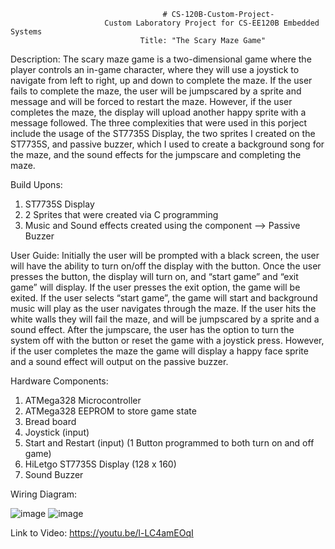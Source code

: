			                          # CS-120B-Custom-Project-
           				 Custom Laboratory Project for CS-EE120B Embedded Systems 
                     			 Title: "The Scary Maze Game" 

Description: 
  The scary maze game is a two-dimensional game where the player controls an in-game character, where they will use a joystick to navigate from left to right, up and down to complete the maze. If the user fails to complete the maze, the user will be jumpscared by a sprite and message and will be forced to restart the maze. However, if the user completes the maze, the display will upload another happy sprite with a message followed.
	The three complexities that were used in this porject include the usage of the ST7735S Display, the two sprites I created on the ST7735S, and passive buzzer, which I used to create a background song for the maze, and the sound effects for the jumpscare and completing the maze.

Build Upons: 
  1. ST7735S Display
  2. 2 Sprites that were created via C programming
  3. Music and Sound effects created using the component --> Passive Buzzer

User Guide: 
  Initially the user will be prompted with a black screen, the user will have the ability to turn on/off the display with the button. Once the user presses the button, the display will turn on, and “start game” and “exit game” will display. If the user presses the exit option, the game will be exited. If the user selects “start game”, the game will start and background music will play as the user navigates through the maze. If the user hits the white walls they will fail the maze, and will be jumpscared by a sprite and a sound effect. After the jumpscare, the user has the option to turn the system off with the button or reset the game with a joystick press. However, if the user completes the maze the game will display a happy face sprite and a sound effect will output on the passive buzzer. 

Hardware Components: 
1. ATMega328 Microcontroller
2. ATMega328 EEPROM to store game state
3. Bread board
4. Joystick (input)
5. Start and Restart (input) (1 Button programmed to both turn on and off game) 
6. HiLetgo ST7735S Display (128 x 160)
7. Sound Buzzer

Wiring Diagram: 

![image](https://github.com/user-attachments/assets/3d8f43d9-37f7-4808-943b-3491eba02bbc)
![image](https://github.com/user-attachments/assets/c61f3752-e425-4892-a899-5959e329fccd)


Link to Video: 
https://youtu.be/l-LC4amEOqI




